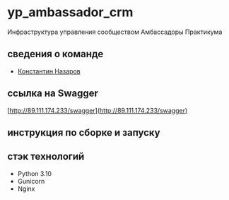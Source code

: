# yp_ambassador_crm

Инфраструктура управления сообществом Амбассадоры Практикума

## сведения о команде

- [Константин Назаров](https://github.com/K1N88)

## ссылка на Swagger

[http://89.111.174.233/swagger](http://89.111.174.233/swagger)

## инструкция по сборке и запуску



## стэк технологий

- Python 3.10
- Gunicorn
- Nginx
